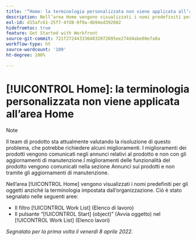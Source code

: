 ```yaml
---
title: '“Home: la terminologia personalizzata non viene applicata all’area Home”'
description: Nell’area Home vengono visualizzati i nomi predefiniti per gli oggetti anziché la terminologia impostata dall’organizzazione. Ciò è stato segnalato in diverse aree.
exl-id: d15afc61-25f7-4fd8-9f9a-db94ed392082
hidefromtoc: true
feature: Get Started with Workfront
source-git-commit: 721f2724433364832072695ee274d4abe08e7a8a
workflow-type: ht
source-wordcount: '109'
ht-degree: 100%

---
```


# [!UICONTROL Home]: la terminologia personalizzata non viene applicata all’area Home

>[!NOTE]
>
>Il team di prodotto sta attualmente valutando la risoluzione di questo problema, che potrebbe richiedere alcuni miglioramenti. I miglioramenti dei prodotti vengono comunicati negli annunci relativi al prodotto e non con gli aggiornamenti di manutenzione.I miglioramenti delle funzionalità del prodotto vengono comunicati nella sezione Annunci sui prodotti e non tramite gli aggiornamenti di manutenzione.

Nell’area [!UICONTROL Home] vengono visualizzati i nomi predefiniti per gli oggetti anziché la terminologia impostata dall’organizzazione. Ciò è stato segnalato nelle seguenti aree:

* Il filtro [!UICONTROL Work List] (Elenco di lavoro)
* Il pulsante “[!UICONTROL Start] (object)” (Avvia oggetto) nel [!UICONTROL Work List] (Elenco lavori)

_Segnalato per la prima volta il venerdì 8 aprile 2022._
